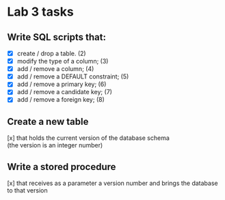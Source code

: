 # Lab 3 tasks

## Write SQL scripts that:
- [x] create / drop a table. (2)
- [x] modify the type of a column; (3)
- [x] add / remove a column; (4)
- [x] add / remove a DEFAULT constraint; (5)
- [x] add / remove a primary key; (6)
- [x] add / remove a candidate key; (7)
- [x] add / remove a foreign key; (8)

## Create a new table 
[x] that holds the current version of the database schema  
    (the version is an integer number)

## Write a stored procedure 
[x] that receives as a parameter a version number and brings the database to that version
